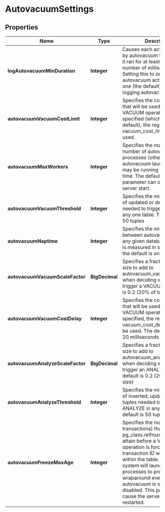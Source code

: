 

# AutovacuumSettings


## Properties

| Name | Type | Description | Notes |
|------------ | ------------- | ------------- | -------------|
|**logAutovacuumMinDuration** | **Integer** | Causes each action executed by autovacuum to be logged if it ran for at least the specified number of milliseconds. Setting this to zero logs all autovacuum actions. Minus-one (the default) disables logging autovacuum actions. |  [optional] |
|**autovacuumVacuumCostLimit** | **Integer** | Specifies the cost limit value that will be used in automatic VACUUM operations. If -1 is specified (which is the default), the regular vacuum_cost_limit value will be used. |  [optional] |
|**autovacuumMaxWorkers** | **Integer** | Specifies the maximum number of autovacuum processes (other than the autovacuum launcher) that may be running at any one time. The default is three. This parameter can only be set at server start. |  [optional] |
|**autovacuumVacuumThreshold** | **Integer** | Specifies the minimum number of updated or deleted tuples needed to trigger a VACUUM in any one table. The default is 50 tuples |  [optional] |
|**autovacuumNaptime** | **Integer** | Specifies the minimum delay between autovacuum runs on any given database. The delay is measured in seconds, and the default is one minute |  [optional] |
|**autovacuumVacuumScaleFactor** | **BigDecimal** | Specifies a fraction of the table size to add to autovacuum_vacuum_threshold when deciding whether to trigger a VACUUM. The default is 0.2 (20% of table size) |  [optional] |
|**autovacuumVacuumCostDelay** | **Integer** | Specifies the cost delay value that will be used in automatic VACUUM operations. If -1 is specified, the regular vacuum_cost_delay value will be used. The default value is 20 milliseconds |  [optional] |
|**autovacuumAnalyzeScaleFactor** | **BigDecimal** | Specifies a fraction of the table size to add to autovacuum_analyze_threshold when deciding whether to trigger an ANALYZE. The default is 0.2 (20% of table size) |  [optional] |
|**autovacuumAnalyzeThreshold** | **Integer** | Specifies the minimum number of inserted, updated or deleted tuples needed to trigger an  ANALYZE in any one table. The default is 50 tuples. |  [optional] |
|**autovacuumFreezeMaxAge** | **Integer** | Specifies the maximum age (in transactions) that a table&#39;s pg_class.relfrozenxid field can attain before a VACUUM operation is forced to prevent transaction ID wraparound within the table. Note that the system will launch autovacuum processes to prevent wraparound even when autovacuum is otherwise disabled. This parameter will cause the server to be restarted. |  [optional] |



